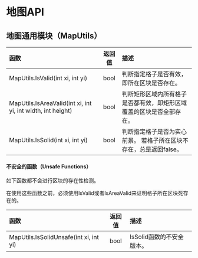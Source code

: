 # 地图API

## 地图通用模块（MapUtils）

| 函数 | 返回值 | 描述 |
| :--- | :---: | :--- |
| MapUtils.IsValid\(int xi, int yi\) | bool | 判断指定格子是否有效，即所在区块是否存在。 |
| MapUtils.IsAreaValid\(int xi, int yi, int width, int height\) | bool | 判断矩形区域内所有格子是否都有效，即矩形区域覆盖的区块是否全部存在。 |
| MapUtils.IsSolid\(int xi, int yi\) | bool | 判断指定格子是否为实心前景。 若格子所在区块不存在，总是返回false。 |

#### 不安全的函数（Unsafe Functions）

如下函数都不会进行区块的存在性检测。

在使用这些函数之前，必须使用IsValid或者IsAreaValid来证明格子所在区块死存在的。

| 函数 | 返回值 | 描述 |
| :--- | :---: | :--- |
| MapUtils.IsSolidUnsafe\(int xi, int yi\) | bool | IsSolid函数的不安全版本。 |

